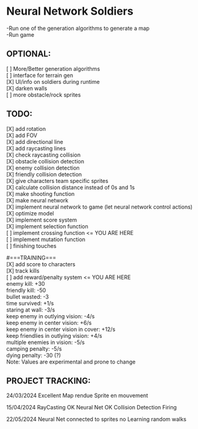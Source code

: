 # Neural Network Soldiers
 
-Run one of the generation algorithms to generate a map  
-Run game  
  
## OPTIONAL:
[ ] More/Better generation algorithms  
[ ] interface for terrain gen  
[X] UI/info on soldiers during runtime  
[X] darken walls  
[ ] more obstacle/rock sprites  

## TODO:
[X] add rotation  
[X] add FOV  
[X] add directional line  
[X] add raycasting lines  
[X] check raycasting collision  			
[X] obstacle collision detection  
[X] enemy collision detection  
[X] friendly collision detection  
[X] give characters team specific sprites  
[X] calculate collision distance instead of 0s and 1s  
[X] make shooting function  
[X] make neural network  
[X] implement neural network to game (let neural network control actions)  
[X] optimize model 	                                                    
[X] implement score system  
[X] implement selection function  
[ ] implement crossing function  <= YOU ARE HERE  
[ ] implement mutation function  
[ ] finishing touches  

#===TRAINING===  
[X] add score to characters  
[X] track kills  
[ ] add reward/penalty system  <= YOU ARE HERE  
	enemy kill:				+30  
	friendly kill:				-50  
	bullet wasted:				-3  
	time survived:				+1/s  
	staring at wall:			-3/s  
	keep enemy in outlying vision:		-4/s  
	keep enemy in center vision:		+6/s  
	keep enemy in center vision in cover:	+12/s  
	keep friendlies in outlying vision:	+4/s  
	multiple enemies in vision:		-5/s  
	camping penalty:			-5/s  
	dying penalty:				-30 (?)  
Note: Values are experimental and prone to change  

## PROJECT TRACKING:

24/03/2024
Excellent
Map rendue
Sprite en mouvement 


15/04/2024
RayCasting OK
Neural Net OK
Collision Detection
Firing

22/05/2024
Neural Net connected to sprites
no Learning
random walks
